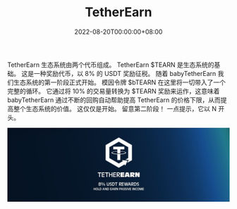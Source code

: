 ﻿---
title: "TetherEarn"
description: "TetherEarn 是 Cronos 上的奖励代币，只需持有它即可产生被动收入。 将 TetherEarn $TEARN 放在钱包中，享受 8% 的 USDT 反射。"
date: 2022-08-20T00:00:00+08:00
lastmod: 2022-08-20T00:00:00+08:00
draft: false
authors: ["boogArno"]
featuredImage: "tetherearn.png"
tags: ["High risk","TetherEarn"]
categories: ["nfts"]
nfts: ["High risk"]
blockchain: "Cronos"
website: "https://dappradar.com/"
twitter: "https://twitter.com/tetherearn"
discord: ""
telegram: ""
github: ""
youtube: ""
twitch: ""
facebook: ""
instagram: ""
reddit: ""
medium: ""
steam: ""
gitbook: ""
googleplay: ""
appstore: ""
status: "Live"
weight: 
lightgallery: true
toc: true
pinned: false
recommend: false
recommend1: false
---
TetherEarn 生态系统由两个代币组成。 TetherEarn $TEARN 是生态系统的基础。 这是一种奖励代币，以 8% 的 USDT 奖励征税。
随着 babyTetherEarn 我们生态系统的第一阶段正式开始。 模因令牌 $bTEARN 在这里将一切带入了一个完整的循环。 它通过将 10% 的交易量转换为 $TEARN 奖励来运作，这意味着 babyTetherEarn 通过不断的回购自动帮助提高 TetherEarn 的价格下限，从而提高整个生态系统的价值。
这仅仅是开始。 留意第二阶段！ 一点提示，它以 N 开头。

![1080x360](1080x360.jpg)